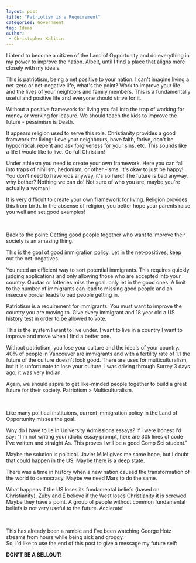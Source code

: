 ```yaml
---
layout: post
title: "Patriotism is a Requirement"
categories: Government
tag: Ideas
author:
 - Christopher Kalitin
---
```


I intend to become a citizen of the Land of Opportunity and do everything in my power to improve the nation. Albeit, until I find a place that aligns more closely with my ideals.

This is patriotism, being a net positive to your nation. I can't imagine living a net-zero or net-negative life, what's the point? Work to improve your life and the lives of your neighbors and family members. This is a fundamentally useful and positive life and everyone should strive for it. 

Without a positive framework for living you fall into the trap of working for money or working for leasure. We should teach the kids to improve the future - pessimism is Death. 

It appears religion used to serve this role. Christianity provides a good framwork for living: Love your neighbours, have faith, forive, don't be hypocritical, repent and ask forgiveness for your sins, etc. This sounds like a life I would like to live. Go full Christian!

Under athiesm you need to create your own framework. Here you can fall into traps of nihilism, hedonism, or other -isms. It's okay to just be happy! You don't need to have kids anyway, it's so hard! The future is bad anyway, why bother? Nothing we can do! Not sure of who you are, maybe you're actually a woman!

It is very difficult to create your own framework for living. Religion provides this from birth. In the absense of religion, you better hope your parents raise you well and set good examples!

‎

Back to the point: Getting good people together who want to improve their society is an amazing thing. 

This is the goal of good immigration policy. Let in the net-positives, keep out the net-negatives.

You need an efficient way to sort potential immigrants. This requires quickly judging applications and only allowing those who are accepted into your country. Quotas or lotteries miss the goal: only let in the good ones. A limit to the number of immigrants can lead to missing good people and an insecure border leads to bad people getting in.

Patriotism is a requirement for immigrants. You must want to improve the country you are moving to. Give every immigrant and 18 year old a US history test in order to be allowed to vote. 

This is the system I want to live under. I want to live in a country I want to improve and move when I find a better one.

Without patriotism, you lose your culture and the ideals of your country. 40% of people in Vancouver are immigrants and with a fertility rate of 1.1 the future of the culture doesn't look good. There are uses for multiculturalism, but it is unfortunate to lose your culture. I was driving through Surrey 3 days ago, it was very Indian.

Again, we should aspire to get like-minded people together to build a great future for their society. Patriotism > Multiculturalism.

‎

Like many political instituions, current immigration policy in the Land of Opportunity misses the goal.

Why do I have to lie in University Admissions essays? If I were honest I'd say: "I'm not writing your idiotic essay prompt, here are 30k lines of code I've written and straight As. This proves I will be a good Comp Sci student."

Maybe the solution is political. Javier Milel gives me some hope, but I doubt that could happen in the US. Maybe there is a deep state.

There was a time in history when a new nation caused the transformation of the world to democracy. Maybe we need Mars to do the same.

What happens if the US loses its fundamental beliefs (based on Christianity). <a href="https://x.com/elonmusk/status/1740963374522069145?s=20">Zuby and E</a> believe if the West loses Christianity it is screwed. Maybe they have a point. A group of people without common fundamental beliefs is not very useful to the future. Acclerate!

‎

This has already been a ramble and I've been watching George Hotz streams from hours while being sick and groggy.  
So, I'd like to use the end of this post to give a message my future self:

<b>DON'T BE A SELLOUT!</b>
